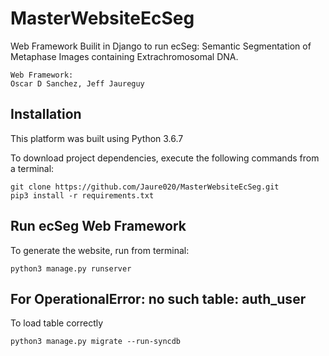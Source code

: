 # MasterWebsiteEcSeg

Web Framework Builit in Django to run ecSeg: Semantic Segmentation of Metaphase Images containing Extrachromosomal DNA.
```
Web Framework: 
Oscar D Sanchez, Jeff Jaureguy
```
## Installation
This platform was built using Python 3.6.7 

To download project dependencies, execute the following commands from a terminal: 

```
git clone https://github.com/Jaure020/MasterWebsiteEcSeg.git
pip3 install -r requirements.txt
```
## Run ecSeg Web Framework
To generate the website, run from terminal:
```
python3 manage.py runserver
```
## For OperationalError: no such table: auth_user
To load table correctly
```
python3 manage.py migrate --run-syncdb
```
